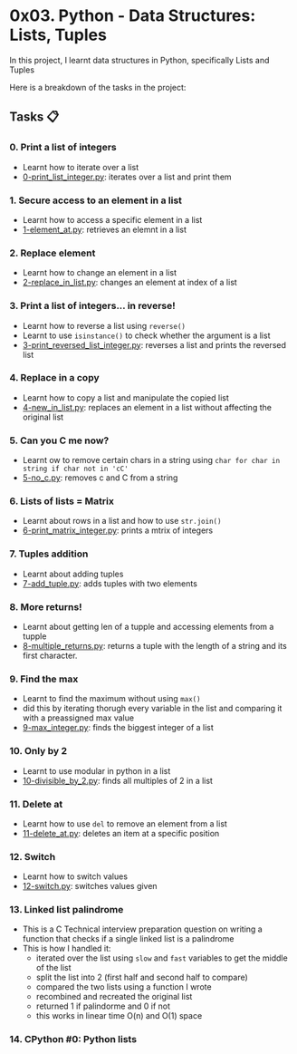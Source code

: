 # 0x03. Python - Data Structures: Lists, Tuples
In this project, I learnt data structures in Python, specifically Lists and Tuples

Here is a breakdown of the tasks in the project:

## Tasks :clipboard:
### 0. Print a list of integers
- Learnt how to iterate over a list
- [0-print_list_integer.py](https://github.com/JerryEchimau/alx-higher_level_programming/blob/master/0x03-python-data_structures/0-print_list_integer.py): iterates over a list and print them

### 1. Secure access to an element in a list
- Learnt how to access a specific element in a list
- [1-element_at.py](https://github.com/JerryEchimau/alx-higher_level_programming/blob/master/0x03-python-data_structures/1-element_at.py): retrieves an elemnt in a list

### 2. Replace element
- Learnt how to change an element in a list
- [2-replace_in_list.py](https://github.com/JerryEchimau/alx-higher_level_programming/blob/master/0x03-python-data_structures/2-replace_in_list.py): changes an element at index of a list

### 3. Print a list of integers... in reverse!
- Learnt how to reverse a list using ``reverse()``
- Learnt to use ``isinstance()`` to check whether the argument is a list
- [3-print_reversed_list_integer.py](https://github.com/JerryEchimau/alx-higher_level_programming/blob/master/0x03-python-data_structures/3-print_reversed_list_integer.py): reverses a list and prints the reversed list

### 4. Replace in a copy
- Learnt how to copy a list and manipulate the copied list
- [4-new_in_list.py](https://github.com/JerryEchimau/alx-higher_level_programming/blob/master/0x03-python-data_structures/4-new_in_list.py): replaces an element in a list without affecting the original list

### 5. Can you C me now?
- Learnt ow to remove certain chars in a string using ``char for char in string if char not in 'cC'``
- [5-no_c.py]( https://github.com/JerryEchimau/alx-higher_level_programming/blob/master/0x03-python-data_structures/5-no_c.py): removes c and C from a string

### 6. Lists of lists = Matrix
- Learnt about rows in a list and how to use ``str.join()``
- [6-print_matrix_integer.py](https://github.com/JerryEchimau/alx-higher_level_programming/blob/master/0x03-python-data_structures/6-print_matrix_integer.py): prints a mtrix of integers

### 7. Tuples addition
- Learnt about adding tuples
- [7-add_tuple.py](https://github.com/JerryEchimau/alx-higher_level_programming/blob/master/0x03-python-data_structures/7-add_tuple.py): adds tuples with two elements

### 8. More returns!
- Learnt about getting len of a tupple and accessing elements from a tupple
- [8-multiple_returns.py](https://github.com/JerryEchimau/alx-higher_level_programming/blob/master/0x03-python-data_structures/8-multiple_returns.py): returns a tuple with the length of a string and its first character.

### 9. Find the max
- Learnt to find the maximum without using ``max()``
- did this by iterating thorugh every variable in the list and comparing it with a preassigned max value
- [9-max_integer.py](https://github.com/JerryEchimau/alx-higher_level_programming/blob/master/0x03-python-data_structures/9-max_integer.py): finds the biggest integer of a list

### 10. Only by 2
- Learnt to use modular in python in a list
- [10-divisible_by_2.py](https://github.com/JerryEchimau/alx-higher_level_programming/blob/master/0x03-python-data_structures/10-divisible_by_2.py): finds all multiples of 2 in a list

### 11. Delete at
- Learnt how to use ``del`` to remove an element from a list
- [11-delete_at.py](https://github.com/JerryEchimau/alx-higher_level_programming/blob/master/0x03-python-data_structures/11-delete_at.py): deletes an item at a specific position

### 12. Switch
- Learnt how to switch values
- [12-switch.py](https://github.com/JerryEchimau/alx-higher_level_programming/blob/master/0x03-python-data_structures/12-switch.py): switches values given

### 13. Linked list palindrome
- This is a C Technical interview preparation question on writing a function that checks if a single linked list is a palindrome
- This is how I handled it:
	- iterated over the list using ``slow`` and ``fast`` variables to get the middle of the list
	- split the list into 2 (first half and second half to compare)
	- compared the two lists using a function I wrote
	- recombined and recreated the original list
	- returned 1 if palindorme and 0 if not
	- this works in linear time O(n) and O(1) space

### 14. CPython #0: Python lists

